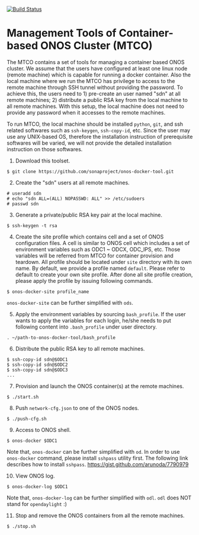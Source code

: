 [![Build Status](https://travis-ci.org/sonaproject/onos-docker-tool.svg?branch=master)](https://travis-ci.org/sonaproject/onos-docker-tool)

# Management Tools of Container-based ONOS Cluster (MTCO)

The MTCO contains a set of tools for managing a container based ONOS cluster. We assume that the users have configured at least one linux node (remote machine) which is capable for running a docker container. Also the local machine where we run the MTCO has privilege to access to the remote machine through SSH tunnel without providing the password. To achieve this, the users need to 1) pre-create an user named "sdn" at all remote machines; 2) distribute a public RSA key from the local machine to all remote machines. With this setup, the local machine does not need to provide any password when it accesses to the remote machines.

To run MTCO, the local machine should be installed `python`, `git`, and ssh related softwares such as `ssh-keygen`, `ssh-copy-id`, etc. Since the user may use any UNIX-based OS, therefore the installation instruction of prerequisite softwares will be varied, we will not provide the detailed installation instruction on those softwares.

1. Download this toolset.
```
$ git clone https://github.com/sonaproject/onos-docker-tool.git
```

2. Create the "sdn" users at all remote machines.
```
# useradd sdn
# echo "sdn ALL=(ALL) NOPASSWD: ALL" >> /etc/sudoers
# passwd sdn
```

3. Generate a private/public RSA key pair at the local machine.
```
$ ssh-keygen -t rsa
```

4. Create the site profile which contains cell and a set of ONOS configuration files. A cell is similar to ONOS cell which includes a set of environment variables such as ODC1 ~ ODCX, ODC_IPS, etc. Those variables will be referred from MTCO for container provision and teardown. All profile should be located under `site` directory with its own name. By default, we provide a profile named `default`. Please refer to default to create your own site profile. After done all site profile creation, please apply the profile by issuing following commands.
```
$ onos-docker-site profile_name
```
`onos-docker-site` can be further simplified with `ods`.

5. Apply the environment variables by sourcing `bash_profile`. If the user wants to apply the variables for each login, he/she needs to put following content into `.bash_profile` under user directory.
```
. ~/path-to-onos-docker-tool/bash_profile
```

6. Distribute the public RSA key to all remote machines.
```
$ ssh-copy-id sdn@$ODC1
$ ssh-copy-id sdn@$ODC2
$ ssh-copy-id sdn@$ODC3
...
```

7. Provision and launch the ONOS container(s) at the remote machines.
```
$ ./start.sh
```

8. Push `network-cfg.json` to one of the ONOS nodes.
```
$ ./push-cfg.sh
```

9. Access to ONOS shell.
```
$ onos-docker $ODC1
```
Note that, `onos-docker` can be further simplified with `od`. In order to use `onos-docker` command, please install `sshpass` utility first.
The following link describes how to install `sshpass`. https://gist.github.com/arunoda/7790979

10. View ONOS log.
```
$ onos-docker-log $ODC1
```
Note that, `onos-docker-log` can be further simplified with `odl`. `odl` does NOT stand for `opendaylight` :)

11. Stop and remove the ONOS containers from all the remote machines.
```
$ ./stop.sh
```
